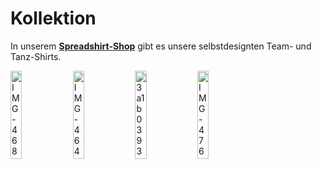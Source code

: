 # Kollektion

In unserem [**Spreadshirt-Shop**](https://shop.spreadshirt.de/performance-team-muenster/) gibt es unsere selbstdesignten Team- und Tanz-Shirts.

<a href="https://ibb.co/tsR8y3j"><img src="https://i.ibb.co/tsR8y3j/IMG-4689.png" alt="IMG-4689" border="0" width="19%"></a> <a href="https://ibb.co/mvCLkm7"><img src="https://i.ibb.co/mvCLkm7/IMG-4640.png" alt="IMG-4640" border="0" width="19%"></a> <a href="https://ibb.co/DKY4nBS"><img src="https://i.ibb.co/DKY4nBS/3a1b0393-4e7f-4509-b335-1911007b7fc1-2.jpg" alt="3a1b0393-4e7f-4509-b335-1911007b7fc1-2" border="0" width="19%"></a> <a href="https://ibb.co/1vTtYcp"><img src="https://i.ibb.co/1vTtYcp/IMG-4762.png" alt="IMG-4762" border="0" width="19%"></a>

